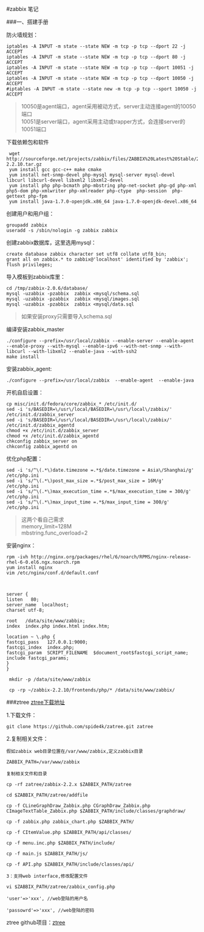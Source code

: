 #zabbix 笔记

###一、搭建手册

防火墙规划：

    iptables -A INPUT -m state --state NEW -m tcp -p tcp --dport 22 -j ACCEPT
    iptables -A INPUT -m state --state NEW -m tcp -p tcp --dport 80 -j ACCEPT
    iptables -A INPUT -m state --state NEW -m tcp -p tcp --dport 10051 -j ACCEPT
    iptables -A INPUT -m state --state NEW -m tcp -p tcp --dport 10050 -j ACCEPT
    #iptables -A INPUT -m state --state new -m tcp -p tcp --sport 10050 -j ACCEPT
    
>10050是agent端口，agent采用被动方式，server主动连接agent的10050端口  
>10051是server端口，agent采用主动或trapper方式，会连接server的10051端口

下载依赖包和软件

     wget http://sourceforge.net/projects/zabbix/files/ZABBIX%20Latest%20Stable/2.2.10/zabbix-2.2.10.tar.gz
     yum install gcc gcc-c++ make cmake
     yum install net-snmp-devel php-mysql mysql-server mysql-devel  libcurl libcurl-devel libxml2 libxml2-devel
     yum install php php-bcmath php-mbstring php-net-socket php-gd php-xml  php5-dom php-xmlwriter php-xmlreader php-ctype  php-session  php-gettext php-fpm  
	 yum install java-1.7.0-openjdk.x86_64 java-1.7.0-openjdk-devel.x86_64

创建用户和用户组：  

    groupadd zabbix 
    useradd -s /sbin/nologin -g zabbix zabbix

创建zabbix数据库，这里选用mysql：  

    create database zabbix character set utf8 collate utf8_bin;
    grant all on zabbix.* to zabbix@'localhost' identified by 'zabbix'; 
	flush privileges;

导入模板到zabbix库里：  

    cd /tmp/zabbix-2.0.6/database/
    mysql -uzabbix -pzabbix  zabbix <mysql/schema.sql 
    mysql -uzabbix -pzabbix  zabbix <mysql/images.sql
    mysql -uzabbix -pzabbix  zabbix <mysql/data.sql
>如果安装proxy只需要导入schema.sql

编译安装zabbix_master

    ./configure --prefix=/usr/local/zabbix --enable-server --enable-agent --enable-proxy --with-mysql --enable-ipv6 --with-net-snmp --with-libcurl --with-libxml2 --enable-java --with-ssh2
	make install 
安装zabbix_agent:

	./configure --prefix=/usr/local/zabbix  --enable-agent  --enable-java

开机自启设置：

    cp misc/init.d/fedora/core/zabbix_* /etc/init.d/
    sed -i 's/BASEDIR=\/usr\/local/BASEDIR=\/usr\/local\/zabbix/' /etc/init.d/zabbix_server
    sed -i 's/BASEDIR=\/usr\/local/BASEDIR=\/usr\/local\/zabbix/' /etc/init.d/zabbix_agentd
    chmod +x /etc/init.d/zabbix_server
    chmod +x /etc/init.d/zabbix_agentd
    chkconfig zabbix_server on
    chkconfig zabbix_agentd on


优化php配置：
    
    sed -i 's/^\(.*\)date.timezone =.*$/date.timezone = Asia\/Shanghai/g' /etc/php.ini
    sed -i 's/^\(.*\)post_max_size =.*$/post_max_size = 16M/g' /etc/php.ini
    sed -i 's/^\(.*\)max_execution_time =.*$/max_execution_time = 300/g'  /etc/php.ini
    sed -i 's/^\(.*\)max_input_time =.*$/max_input_time = 300/g' /etc/php.ini

>这两个看自己需求  
>memory_limit=128M  
mbstring.func_overload=2 


安装nginx：

    rpm -ivh http://nginx.org/packages/rhel/6/noarch/RPMS/nginx-release-rhel-6-0.el6.ngx.noarch.rpm
    yum install nginx
    vim /etc/nginx/conf.d/default.conf 



    server {
    listen   80;
    server_name  localhost;  
    charset utf-8;   
    
    root   /data/site/www/zabbix;
    index  index.php index.html index.htm;
    
    location ~ \.php {
    fastcgi_pass   127.0.0.1:9000;
    fastcgi_index  index.php;
    fastcgi_param  SCRIPT_FILENAME  $document_root$fastcgi_script_name;
    include fastcgi_params;
    }
    }
    
     mkdir -p /data/site/www/zabbix
     
     cp -rp ~/zabbix-2.2.10/frontends/php/* /data/site/www/zabbix/


###ztree
[ztree下载地址](https://github.com/spide4k/zatree/tree/master/zabbix-2.2.x)

1.下载文件：  

    git clone https://github.com/spide4k/zatree.git zatree

2.复制相关文件：

    假如zabbix web目录位置在/var/www/zabbix,定义zabbix目录
    
    ZABBIX_PATH=/var/www/zabbix
    
    复制相关文件和目录
    
    cp -rf zatree/zabbix-2.2.x $ZABBIX_PATH/zatree
    
    cd $ZABBIX_PATH/zatree/addfile
    
    cp -f CLineGraphDraw_Zabbix.php CGraphDraw_Zabbix.php CImageTextTable_Zabbix.php $ZABBIX_PATH/include/classes/graphdraw/
    
    cp -f zabbix.php zabbix_chart.php $ZABBIX_PATH/
    
    cp -f CItemValue.php $ZABBIX_PATH/api/classes/
    
    cp -f menu.inc.php $ZABBIX_PATH/include/
    
    cp -f main.js $ZABBIX_PATH/js/
    
    cp -f API.php $ZABBIX_PATH/include/classes/api/
    
    3：支持web interface,修改配置文件
    
    vi $ZABBIX_PATH/zatree/zabbix_config.php
    
    'user'=>'xxx', //web登陆的用户名
    
    'passowrd'=>'xxx', //web登陆的密码



ztree github项目：[ztree](https://github.com/spide4k/zatree/tree/master/zabbix-2.2.x)
